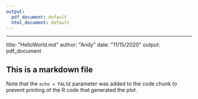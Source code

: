 ```yaml
---
output:
  pdf_document: default
  html_document: default
---
```

---
title: "HelloWorld.md"
author: "Andy"
date: "11/15/2020"
output: pdf_document


## This is a markdown file









Note that the `echo = FALSE` parameter was added to the code chunk to prevent printing of the R code that generated the plot.

